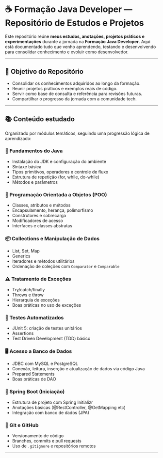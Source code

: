 # ☕ Formação Java Developer — Repositório de Estudos e Projetos

Este repositório reúne **meus estudos, anotações, projetos práticos e experimentações** durante a jornada na **Formação Java Developer**. Aqui está documentado tudo que venho aprendendo, testando e desenvolvendo para consolidar conhecimento e evoluir como desenvolvedor.

---

## 📌 Objetivo do Repositório

- Consolidar os conhecimentos adquiridos ao longo da formação.
- Reunir projetos práticos e exemplos reais de código.
- Servir como base de consulta e referência para revisões futuras.
- Compartilhar o progresso da jornada com a comunidade tech.

---

## 📚 Conteúdo estudado

Organizado por módulos temáticos, seguindo uma progressão lógica de aprendizado:

### 🚀 Fundamentos do Java
- Instalação do JDK e configuração do ambiente
- Sintaxe básica
- Tipos primitivos, operadores e controle de fluxo
- Estrutura de repetição (for, while, do-while)
- Métodos e parâmetros

### 🧱 Programação Orientada a Objetos (POO)
- Classes, atributos e métodos
- Encapsulamento, herança, polimorfismo
- Construtores e sobrecarga
- Modificadores de acesso
- Interfaces e classes abstratas

### 📦 Collections e Manipulação de Dados
- List, Set, Map
- Generics
- Iteradores e métodos utilitários
- Ordenação de coleções com `Comparator` e `Comparable`

### ⚠️ Tratamento de Exceções
- Try/catch/finally
- Throws e throw
- Hierarquia de exceções
- Boas práticas no uso de exceções

### 🧪 Testes Automatizados
- JUnit 5: criação de testes unitários
- Assertions
- Test Driven Development (TDD) básico

### 🖥️ Acesso a Banco de Dados
- JDBC com MySQL e PostgreSQL
- Conexão, leitura, inserção e atualização de dados via código Java
- Prepared Statements
- Boas práticas de DAO

### 🌱 Spring Boot (Iniciação)
- Estrutura de projeto com Spring Initializr
- Anotações básicas (@RestController, @GetMapping etc)
- Integração com banco de dados (JPA)

### 🧰 Git e GitHub
- Versionamento de código
- Branches, commits e pull requests
- Uso de `.gitignore` e repositórios remotos

---
<!--
## 📁 Estrutura do Repositório

```bash
/
├── fundamentos/
├── poo/
├── collections/
├── excecoes/
├── banco-dados/
├── spring/
├── testes/
├── projetos/
│   ├── projeto-cadastro/
│   ├── api-petshop/
│   └── sistema-biblioteca/
├── anotações/
│   ├── java-basico.md
│   ├── git-comandos.md
│   └── spring-introducao.md
└── README.md
